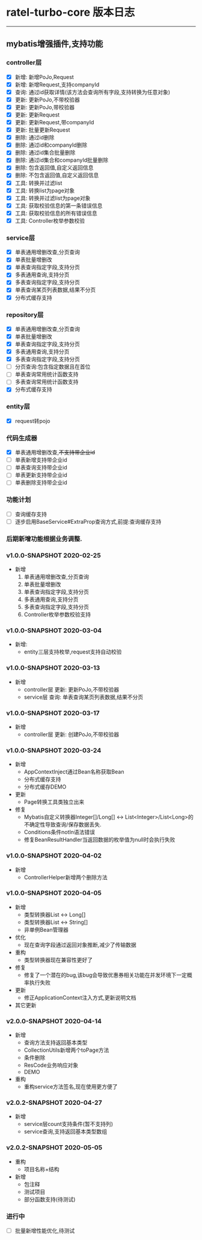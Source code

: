 ﻿# ratel-turbo-core 版本日志

---

## mybatis增强插件,支持功能

### controller层
 - [X] 新增: 新增PoJo,Request
 - [X] 新增: 新增Request,支持companyId
 - [X] 查询: 通过id获取详情(该方法会查询所有字段,支持转换为任意对象)
 - [X] 更新: 更新PoJo,不带校验器
 - [X] 更新: 更新PoJo,带校验器
 - [X] 更新: 更新Request
 - [X] 更新: 更新Request,带companyId
 - [X] 更新: 批量更新Request
 - [X] 删除: 通过id删除
 - [X] 删除: 通过id和companyId删除
 - [X] 删除: 通过id集合批量删除
 - [X] 删除: 通过id集合和companyId批量删除
 - [X] 删除: 包含返回值,自定义返回信息
 - [X] 删除: 不包含返回值,自定义返回信息
 - [X] 工具: 转换并过滤list
 - [X] 工具: 转换list为page对象
 - [X] 工具: 转换并过滤list为page对象
 - [X] 工具: 获取校验信息的第一条错误信息
 - [X] 工具: 获取校验信息的所有错误信息
 - [X] 工具: Controller枚举参数校验
### service层
 - [X] 单表通用增删改查,分页查询
 - [X] 单表批量增删改
 - [X] 单表查询指定字段,支持分页
 - [X] 多表通用查询,支持分页
 - [X] 多表查询指定字段,支持分页
 - [X] 单表查询某页列表数据,结果不分页
 - [X] 分布式缓存支持
### repository层
 - [X] 单表通用增删改查,分页查询
 - [X] 单表批量增删改
 - [X] 单表查询指定字段,支持分页
 - [X] 多表通用查询,支持分页
 - [X] 多表查询指定字段,支持分页
 - [ ] 分页查询:包含指定数据且在首位
 - [ ] 单表查询常用统计函数支持
 - [ ] 多表查询常用统计函数支持
 - [X] 分布式缓存支持
### entity层
 - [X] request转pojo
### 代码生成器
 - [X] 单表通用增删改查,~~不支持带企业id~~
 - [ ] 单表新增支持带企业id
 - [ ] 单表查询支持带企业id
 - [ ] 单表更新支持带企业id
 - [ ] 单表删除支持带企业id
### 功能计划
 - [ ] 查询缓存支持
 - [ ] 逐步启用BaseService#ExtraProp查询方式,前提:查询缓存支持
### 后期新增功能根据业务调整.

### v1.0.0-SNAPSHOT 2020-02-25
 - 新增
    1. 单表通用增删改查,分页查询
    2. 单表批量增删改
    3. 单表查询指定字段,支持分页
    4. 多表通用查询,支持分页
    5. 多表查询指定字段,支持分页
    6. Controller枚举参数校验支持
### v1.0.0-SNAPSHOT 2020-03-04
 - 新增: 
    - entity三层支持枚举,request支持自动校验
### v1.0.0-SNAPSHOT 2020-03-13
 - 新增
    - controller层 更新: 更新PoJo,不带校验器
    - service层 查询: 单表查询某页列表数据,结果不分页
### v1.0.0-SNAPSHOT 2020-03-17
 - 新增
    - controller层 更新: 创建PoJo,不带校验器
### v1.0.0-SNAPSHOT 2020-03-24
 - 新增
    - AppContextInject通过Bean名称获取Bean
    - 分布式缓存支持
    - 分布式缓存DEMO
 - 更新
    - Page转换工具类独立出来
 - 修复
    - Mybatis自定义转换器Integer[]/Long[] <-> List\<Integer>/List\<Long>的不确定性导致查询/保存数据丢失.
    - Conditions条件notIn语法错误
    - 修复BeanResultHandler当返回数据的枚举值为null时会执行失败
### v1.0.0-SNAPSHOT 2020-04-02
 - 新增
    - ControllerHelper新增两个删除方法
### v1.0.0-SNAPSHOT 2020-04-05
 - 新增
    - 类型转换器List<Long> <-> Long[]
    - 类型转换器List<String> <-> String[]
    - 非单例Bean管理器
 - 优化   
    - 现在查询字段通过返回对象推断,减少了传输数据
 - 重构
    - 类型转换器现在兼容性更好了
 - 修复
    - 修复了一个潜在的bug,该bug会导致优惠券相关功能在并发环境下一定概率执行失败
 - 更新
    - 修正ApplicationContext注入方式,更新说明文档
 - 其它更新
### v2.0.0-SNAPSHOT 2020-04-14
 - 新增
    - 查询方法支持返回基本类型
    - CollectionUtils新增两个toPage方法
    - 条件删除
    - ResCode业务响应对象
    - DEMO
 - 重构
    - 重构service方法签名,现在使用更方便了
### v2.0.2-SNAPSHOT 2020-04-27
 - 新增
    - service层count支持条件(暂不支持列)
    - service查询,支持返回基本类型数组
    
### v2.0.2-SNAPSHOT 2020-05-05
 - 重构
    - 项目名称+结构
 - 新增
    - 包注释
    - 测试项目
    - 部分函数支持(待测试)
### 进行中
 - [ ] 批量新增性能优化,待测试
